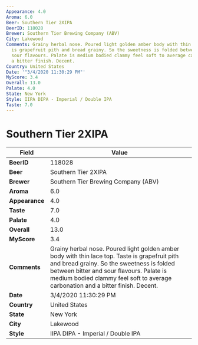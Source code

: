 ```yaml
---
Appearance: 4.0
Aroma: 6.0
Beer: Southern Tier 2XIPA
BeerID: 118028
Brewer: Southern Tier Brewing Company (ABV)
City: Lakewood
Comments: Grainy herbal nose. Poured light golden amber body with thin lace top. Taste
  is grapefruit pith and bread grainy. So the sweetness is folded between bitter and
  sour flavours. Palate is medium bodied clammy feel soft to average carbonation and
  a bitter finish. Decent.
Country: United States
Date: '"3/4/2020 11:30:29 PM"'
MyScore: 3.4
Overall: 13.0
Palate: 4.0
State: New York
Style: IIPA DIPA - Imperial / Double IPA
Taste: 7.0
---
```


# Southern Tier 2XIPA

| Field         | Value |
|---------------|-------|
| **BeerID** | 118028 |
| **Beer** | Southern Tier 2XIPA |
| **Brewer** | Southern Tier Brewing Company (ABV) |
| **Aroma** | 6.0 |
| **Appearance** | 4.0 |
| **Taste** | 7.0 |
| **Palate** | 4.0 |
| **Overall** | 13.0 |
| **MyScore** | 3.4 |
| **Comments** | Grainy herbal nose. Poured light golden amber body with thin lace top. Taste is grapefruit pith and bread grainy. So the sweetness is folded between bitter and sour flavours. Palate is medium bodied clammy feel soft to average carbonation and a bitter finish. Decent. |
| **Date** | 3/4/2020 11:30:29 PM |
| **Country** | United States |
| **State** | New York |
| **City** | Lakewood |
| **Style** | IIPA DIPA - Imperial / Double IPA |
